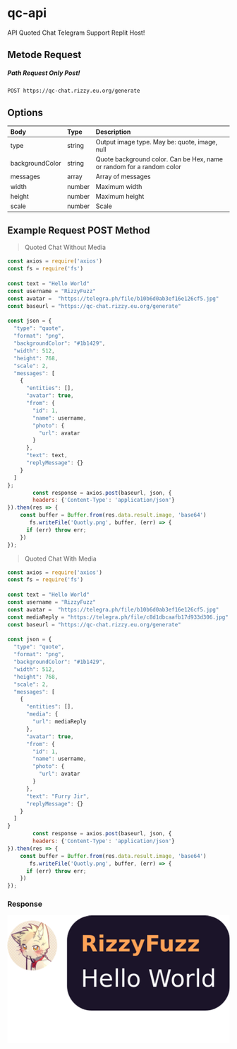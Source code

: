 # qc-api

API Quoted Chat Telegram Support Replit Host!

## Metode Request
##### Path Request Only Post!
```http
POST https://qc-chat.rizzy.eu.org/generate
```

## Options
|  Body | Type |  Description |
| :------------ | :------------ | :------------ |
|  type | string | Output image type. May be: quote, image, null |
|  backgroundColor | string | Quote background color. Can be Hex, name or random for a random color |
|  messages | array | Array of messages |
| width | number | Maximum width |
| height | number | Maximum height |
| scale | number | Scale |

## Example Request POST Method
> Quoted Chat Without Media
```js
const axios = require('axios')
const fs = require('fs')

const text = "Hello World"
const username = "RizzyFuzz"
const avatar =  "https://telegra.ph/file/b10b6d0ab3ef16e126cf5.jpg"
const baseurl = "https://qc-chat.rizzy.eu.org/generate"

const json = {
  "type": "quote",
  "format": "png",
  "backgroundColor": "#1b1429",
  "width": 512,
  "height": 768,
  "scale": 2,
  "messages": [
    {
      "entities": [],
      "avatar": true,
      "from": {
        "id": 1,
        "name": username,
        "photo": {
          "url": avatar
        }
      },
      "text": text,
      "replyMessage": {}
    }
  ]
};
        const response = axios.post(baseurl, json, {
        headers: {'Content-Type': 'application/json'}
}).then(res => {
    const buffer = Buffer.from(res.data.result.image, 'base64')
       fs.writeFile('Quotly.png', buffer, (err) => {
      if (err) throw err;
    })
});
```
> Quoted Chat With Media
```js
const axios = require('axios')
const fs = require('fs')

const text = "Hello World"
const username = "RizzyFuzz"
const avatar =  "https://telegra.ph/file/b10b6d0ab3ef16e126cf5.jpg"
const mediaReply = "https://telegra.ph/file/c8d1dbcaafb17d933d306.jpg"
const baseurl = "https://qc-chat.rizzy.eu.org/generate"

const json = {
  "type": "quote",
  "format": "png",
  "backgroundColor": "#1b1429",
  "width": 512,
  "height": 768,
  "scale": 2,
  "messages": [
    {
      "entities": [],
      "media": {
        "url": mediaReply
      },
      "avatar": true,
      "from": {
        "id": 1,
        "name": username,
        "photo": {
          "url": avatar
        }
      },
      "text": "Furry Jir",
      "replyMessage": {}
    }
  ]
}
        const response = axios.post(baseurl, json, {
        headers: {'Content-Type': 'application/json'}
}).then(res => {
    const buffer = Buffer.from(res.data.result.image, 'base64')
       fs.writeFile('Quotly.png', buffer, (err) => {
      if (err) throw err;
    })
});
```

### Response

![Quotly.png](assets/quoted-chat.png)
